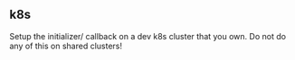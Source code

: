 k8s
---

Setup the initializer/ callback on a dev k8s cluster that you own. Do not do any of this on shared clusters!
